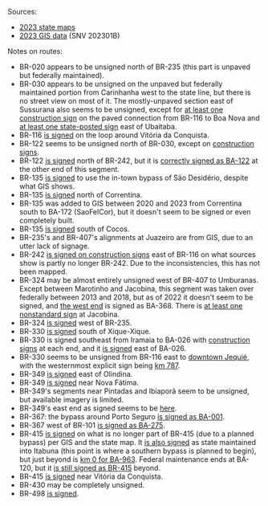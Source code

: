 Sources:
* [2023 state maps](https://www.gov.br/dnit/pt-br/rodovias/mapa-de-gerenciamento/)
* [2023 GIS data](https://geo.epl.gov.br/portal/home/item.html?id=1e51ef64981f48b08e56e9b98d92fa56) (SNV 202301B)

Notes on routes:
* BR-020 appears to be unsigned north of BR-235 (this part is unpaved but federally maintained).
* BR-030 appears to be unsigned on the unpaved but federally maintained portion from Carinhanha west to the state line, but there is no street view on most of it. The mostly-unpaved section east of Sussurana also seems to be unsigned, except for [at least one construction sign](https://www.google.com/maps/@-14.3525118,-40.3320716,3a,15y,153.4h,87.63t/data=!3m6!1e1!3m4!1sECf1Gr5SoK6eGtsW6fLNrA!2e0!7i16384!8i8192?entry=ttu) on the paved connection from BR-116 to Boa Nova and [at least one state-posted sign](https://www.google.com/maps/@-14.2277792,-39.0929345,3a,15y,351.99h,84.46t/data=!3m6!1e1!3m4!1s8zahtKQEmIyxNLzEjlaQhw!2e0!7i16384!8i8192?entry=ttu) east of Ubaitaba.
* BR-116 [is signed](https://www.google.com/maps/@-14.8566421,-40.7978941,3a,15y,224.63h,85.38t/data=!3m6!1e1!3m4!1sB1EVxxv0Dmzpxy1My1auHA!2e0!7i16384!8i8192?entry=ttu) on the loop around Vitória da Conquista.
* BR-122 seems to be unsigned north of BR-030, except on [construction signs](https://www.google.com/maps/@-13.8420217,-42.3983512,3a,16.3y,233.49h,87.83t/data=!3m6!1e1!3m4!1sGtJnzyg6yrzEC4kXupr21A!2e0!7i16384!8i8192?entry=ttu).
* BR-122 [is signed](https://www.google.com/maps/@-12.4575343,-41.6403579,3a,15y,289.38h,88.43t/data=!3m6!1e1!3m4!1sK-MfuRUR2uXDv8u2YdCOXw!2e0!7i16384!8i8192?entry=ttu) north of BR-242, but it is [correctly signed as BA-122](https://www.google.com/maps/@-11.4765108,-41.3711619,3a,15y,214.54h,88.87t/data=!3m6!1e1!3m4!1sRf0ea8XVmK5-K-Ew6vM6xw!2e0!7i16384!8i8192?entry=ttu) at the other end of this segment.
* BR-135 [is signed](https://www.google.com/maps/@-12.3574364,-44.9785133,3a,15.6y,227.58h,88.77t/data=!3m6!1e1!3m4!1sSVPHarfVYCBPuFIcGnBebQ!2e0!7i16384!8i8192?entry=ttu) to use the in-town bypass of São Desidério, despite what GIS shows.
* BR-135 [is signed](https://www.google.com/maps/@-13.164236,-44.6147327,3a,75y,3.55h,80.16t/data=!3m6!1e1!3m4!1sfTEyQaV7BqF-ajSUo05bHQ!2e0!7i16384!8i8192?entry=ttu) north of Correntina.
* BR-135 was added to GIS between 2020 and 2023 from Correntina south to BA-172 (SaoFelCor), but it doesn't seem to be signed or even completely built.
* BR-135 [is signed](https://www.google.com/maps/@-14.2761921,-44.5182613,3a,17.6y,205.25h,88.89t/data=!3m6!1e1!3m4!1sAwyvdNA30_WUSpBS5krwog!2e0!7i16384!8i8192?entry=ttu) south of Cocos.
* BR-235's and BR-407's alignments at Juazeiro are from GIS, due to an utter lack of signage.
* BR-242 [is signed on construction signs](https://www.google.com/maps/@-12.7364021,-39.184843,3a,15y,196.68h,92.89t/data=!3m6!1e1!3m4!1ssQfUCZOxzuOq_uZu6KOAwA!2e0!7i16384!8i8192?entry=ttu) east of BR-116 on what sources show is partly no longer BR-242. Due to the inconsistencies, this has not been mapped.
* BR-324 may be almost entirely unsigned west of BR-407 to Umburanas. Except between Marotinho and Jacobina, this segment was taken over federally between 2013 and 2018, but as of 2022 it doesn't seem to be signed, and [the west end](https://www.google.com/maps/@-10.7226732,-41.306337,3a,17.7y,286.51h,113.07t/data=!3m6!1e1!3m4!1sDe6Sjxdl5ZMfCN6HcTaDfg!2e0!7i16384!8i8192?entry=ttu) is signed as BA-368. There is [at least one nonstandard sign](https://www.google.com/maps/@-11.1649918,-40.5474246,3a,32y,171.29h,86.29t/data=!3m6!1e1!3m4!1sn4YgarvYgN8WIKzXhM4_bg!2e0!7i16384!8i8192?entry=ttu) at Jacobina.
* BR-324 [is signed](https://www.google.com/maps/@-9.6110394,-42.0946745,3a,17.5y,0.45h,84.44t/data=!3m6!1e1!3m4!1s7ufXvJVWpFztWKbdqZJKkA!2e0!7i16384!8i8192?entry=ttu) west of BR-235.
* BR-330 [is signed](https://www.google.com/maps/@-11.1412954,-42.7461376,3a,15y,179.37h,86.54t/data=!3m6!1e1!3m4!1sK8f_aSUHRtnOLrjOmjXAiw!2e0!7i16384!8i8192?entry=ttu) south of Xique-Xique.
* BR-330 is signed southeast from Iramaia to BA-026 with [construction signs](https://www.google.com/maps/@-13.2957742,-40.9522818,3a,16.1y,121.73h,87.01t/data=!3m6!1e1!3m4!1sPwiCY4kBz1aXgmNMWVUkuQ!2e0!7i16384!8i8192?entry=ttu) at each end, and it [is signed](https://www.google.com/maps/@-13.5243216,-40.5732816,3a,15y,123.62h,97.59t/data=!3m6!1e1!3m4!1s_CpLn8q_9kMkMt_bh5Ki1g!2e0!7i16384!8i8192?entry=ttu) east of BA-026.
* BR-330 seems to be unsigned from BR-116 east to [downtown Jequié](https://www.google.com/maps/@-13.8628174,-40.080882,3a,15.6y,132.95h,94.64t/data=!3m6!1e1!3m4!1sr4NgziF2B0Ndn5tK9LGJ4A!2e0!7i16384!8i8192?entry=ttu), with the westernmost explicit sign being [km 787](https://www.google.com/maps/@-13.867498,-40.0660417,3a,35.2y,98.83h,85.66t/data=!3m6!1e1!3m4!1sRu5F4-uKBwC1rIJqeAfpMQ!2e0!7i16384!8i8192?entry=ttu).
* BR-349 [is signed](https://www.google.com/maps/@-11.3471208,-38.3197488,3a,18.3y,41.64h,105.54t/data=!3m6!1e1!3m4!1soe_F142vCWacxrqTS2-iVA!2e0!7i16384!8i8192?entry=ttu) east of Olindina.
* BR-349 [is signed](https://www.google.com/maps/@-11.6011524,-39.6368327,3a,15y,199.94h,88.08t/data=!3m6!1e1!3m4!1s7djLci_JbB6EZgyj7IoC4g!2e0!7i16384!8i8192?entry=ttu) near Nova Fátima.
* BR-349's segments near Pintadas and Ibiaporã seem to be unsigned, but available imagery is limited.
* BR-349's east end as signed seems to be [here](https://www.google.com/maps/@-13.2658664,-43.4115849,3a,32.6y,321.25h,83.22t/data=!3m6!1e1!3m4!1syfJNfC-njszABMdXIzLObA!2e0!7i16384!8i8192?entry=ttu).
* BR-367: the bypass around Porto Seguro [is signed as BA-001](https://www.google.com/maps/@-16.4080969,-39.1047934,3a,27.6y,125.75h,78.82t/data=!3m6!1e1!3m4!1sY6CqXdnV5FeiBdeonFPlZQ!2e0!7i16384!8i8192?entry=ttu).
* BR-367 west of BR-101 [is signed as BA-275](https://www.google.com/maps/@-16.0916534,-39.7192183,3a,15.2y,302.55h,85.8t/data=!3m6!1e1!3m4!1sgbTlVCDcLsmuYRtq3PGyYQ!2e0!7i16384!8i8192?entry=ttu).
* BR-415 [is signed](https://www.google.com/maps/@-14.800375,-39.0665069,3a,26.9y,233.94h,104.11t/data=!3m6!1e1!3m4!1sJvwKaCVosAVLRaS64fDvXQ!2e0!7i16384!8i8192?entry=ttu) on what is no longer part of BR-415 (due to a planned bypass) per GIS and the state map. It [is also signed](https://www.google.com/maps/@-14.7849813,-39.2449779,3a,33.2y,251.65h,82.46t/data=!3m6!1e1!3m4!1siwQFf2xl7Sg3zmfh5E-tvQ!2e0!7i16384!8i8192?entry=ttu) as state maintained into Itabuna (this point is where a southern bypass is planned to begin), but just beyond is [km 0 for BA-963](https://www.google.com/maps/@-14.7866226,-39.2460146,3a,33.8y,166.28h,86.88t/data=!3m6!1e1!3m4!1sel-YquVNULk66ME9oCDNVQ!2e0!7i16384!8i8192?entry=ttu). Federal maintenance ends at BA-120, but it [is still signed as BR-415](https://www.google.com/maps/@-14.8579184,-39.4178239,3a,30.2y,267.57h,83.77t/data=!3m6!1e1!3m4!1sYFM2moZSoTt3aL7YNWPDzg!2e0!7i16384!8i8192?entry=ttu) beyond.
* BR-415 [is signed](https://www.google.com/maps/@-14.8601231,-40.7967898,3a,36y,108.45h,102.98t/data=!3m6!1e1!3m4!1sHrbHfKm8GTXPg_8vjlXd5w!2e0!7i16384!8i8192?entry=ttu) near Vitória da Conquista.
* BR-430 may be completely unsigned.
* BR-498 [is signed](https://www.google.com/maps/@-16.8876457,-39.4164507,3a,15.7y,344.44h,84.32t/data=!3m6!1e1!3m4!1sLN3oGyGoFlItV5ko576_3g!2e0!7i13312!8i6656?entry=ttu).
